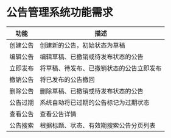 # 公告管理系统功能需求

| 功能 | 描述 |
|------|------|
| 创建公告 | 创建新的公告，初始状态为草稿 |
| 编辑公告 | 编辑草稿、已撤销或待发布状态的公告 |
| 立即发布 | 将草稿、待发布、已撤销状态的公告立即发布 |
| 撤销公告 | 将已发布的公告撤回 |
| 删除公告 | 删除草稿、已撤销或待发布状态的公告 |
| 公告过期 | 系统自动将已过期的公告标记为过期状态 |
| 查看公告 | 查看公告详情 |
| 公告搜索 | 根据标题、状态、有效期搜索公告分页列表 |
